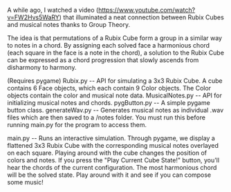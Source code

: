 A while ago, I watched a video (https://www.youtube.com/watch?v=FW2Hvs5WaRY) that illuminated a neat connection between Rubix Cubes and musical notes thanks to Group Theory. 

The idea is that permutations of a Rubix Cube form a group in a similar way to notes in a chord. By assigning each solved face a harmonious chord (each square in the face is a note in 
the chord), a solution to the Rubix Cube can be expressed as a chord progression that slowly ascends from disharmony to harmony.  

(Requires pygame)
Rubix.py        --   API for simulating a 3x3 Rubix Cube. A cube contains 6 Face objects, which each contain 9 Color objects. The Color objects contain the color and musical note data.
MusicalNotes.py --   API for initializing musical notes and chords.
pygButton.py    --   A simple pygame button class. 
generateWav.py  --   Generates musical notes as individual .wav files which are then saved to a /notes folder. You must run this before running main.py for the program to access them.

main.py         --   Runs an interactive simulation. Through pygame, we display a flattened 3x3 Rubix Cube with the corresponding musical notes overlayed on each square. Playing around with the cube changes the position of colors and notes. If you press the "Play Current Cube State!" button, you'll hear the chords of the current configuration. The most harmonious chord will be the solved state. Play around with it and see if you can compose some music! 